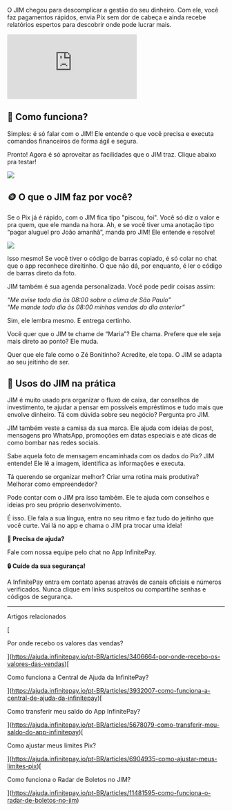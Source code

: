 O JIM chegou para descomplicar a gestão do seu dinheiro. Com ele, você faz pagamentos rápidos, envia Pix sem dor de cabeça e ainda recebe relatórios espertos para descobrir onde pode lucrar mais.

<iframe src="https://www.youtube.com/embed/oJPH7Vd7-tM" frameborder="0" allowfullscreen="allowfullscreen"></iframe>

## **🔎 Como funciona?**

Simples: é só falar com o JIM! Ele entende o que você precisa e executa comandos financeiros de forma ágil e segura.

Pronto! Agora é só aproveitar as facilidades que o JIM traz. Clique abaixo pra testar!

[![](https://downloads.intercomcdn.com/i/o/cq9sxxvy/1375840139/664eb871ec2a89e4d49f32b97fc8/Frame+2087326909.png?expires=1756120500&signature=e727c4c3a70279a20a6070b04c2d17bbbeb15973954a0fcf2da4620a4024ded2&req=dSMgE8F6nYBcUPMW1HO4zfNwE%2FY7aPSTJQuh1DEgXLm%2B7F9XecOa%2Ba1gvGQV%0AKD3GdAL%2Fawolr0MaFjI%3D%0A)](https://infinitepay.onelink.me/JmLI/ffzdj65k)

## **🪙 O que o JIM faz por você?**

Se o Pix já é rápido, com o JIM fica tipo "piscou, foi". Você só diz o valor e pra quem, que ele manda na hora. Ah, e se você tiver uma anotação tipo “pagar aluguel pro João amanhã”, manda pro JIM! Ele entende e resolve!

[![](https://downloads.intercomcdn.com/i/o/cq9sxxvy/1375841668/d81bcd1cf7af8e0b24bfc5fd9841/image.png?expires=1756120500&signature=cc39746ccfc6d5b1676ee5037e6a32eaaeb63c34a3c8195dda3a98fe32757727&req=dSMgE8F6nIdZUfMW1HO4zQFBa3Pr4HKD3ddTDIhrZiMNlUkREa9mNkR0c1mb%0Ad%2Fvl8qaoohGlTv1IlkI%3D%0A)](https://downloads.intercomcdn.com/i/o/cq9sxxvy/1375841668/d81bcd1cf7af8e0b24bfc5fd9841/image.png?expires=1756120500&signature=cc39746ccfc6d5b1676ee5037e6a32eaaeb63c34a3c8195dda3a98fe32757727&req=dSMgE8F6nIdZUfMW1HO4zQFBa3Pr4HKD3ddTDIhrZiMNlUkREa9mNkR0c1mb%0Ad%2Fvl8qaoohGlTv1IlkI%3D%0A)

Isso mesmo! Se você tiver o código de barras copiado, é só colar no chat que o app reconhece direitinho. O que não dá, por enquanto, é ler o código de barras direto da foto.

JIM também é sua agenda personalizada. Você pode pedir coisas assim:

  
_“Me avise todo dia às 08:00 sobre o clima de São Paulo”_  
_“Me mande todo dia às 08:00 minhas vendas do dia anterior”_

Sim, ele lembra mesmo. E entrega certinho.

Você quer que o JIM te chame de “Maria”? Ele chama. Prefere que ele seja mais direto ao ponto? Ele muda.

  
Quer que ele fale como o Zé Bonitinho? Acredite, ele topa. O JIM se adapta ao seu jeitinho de ser.

## 💼 Usos do JIM na prática

JIM é muito usado pra organizar o fluxo de caixa, dar conselhos de investimento, te ajudar a pensar em possíveis empréstimos e tudo mais que envolve dinheiro. Tá com dúvida sobre seu negócio? Pergunta pro JIM.

JIM também veste a camisa da sua marca. Ele ajuda com ideias de post, mensagens pro WhatsApp, promoções em datas especiais e até dicas de como bombar nas redes sociais.

Sabe aquela foto de mensagem encaminhada com os dados do Pix? JIM entende! Ele lê a imagem, identifica as informações e executa.

Tá querendo se organizar melhor? Criar uma rotina mais produtiva? Melhorar como empreendedor?

  
Pode contar com o JIM pra isso também. Ele te ajuda com conselhos e ideias pro seu próprio desenvolvimento.

É isso. Ele fala a sua língua, entra no seu ritmo e faz tudo do jeitinho que você curte. Vai lá no app e chama o JIM pra trocar uma ideia!

**🔔 Precisa de ajuda?**

Fale com nossa equipe pelo chat no App InfinitePay.

**🔒 Cuide da sua segurança!**

A InfinitePay entra em contato apenas através de canais oficiais e números verificados. Nunca clique em links suspeitos ou compartilhe senhas e códigos de segurança.

___

Artigos relacionados

[

Por onde recebo os valores das vendas?

](https://ajuda.infinitepay.io/pt-BR/articles/3406664-por-onde-recebo-os-valores-das-vendas)[

Como funciona a Central de Ajuda da InfinitePay?

](https://ajuda.infinitepay.io/pt-BR/articles/3932007-como-funciona-a-central-de-ajuda-da-infinitepay)[

Como transferir meu saldo do App InfinitePay?

](https://ajuda.infinitepay.io/pt-BR/articles/5678079-como-transferir-meu-saldo-do-app-infinitepay)[

Como ajustar meus limites Pix?

](https://ajuda.infinitepay.io/pt-BR/articles/6904935-como-ajustar-meus-limites-pix)[

Como funciona o Radar de Boletos no JIM?

](https://ajuda.infinitepay.io/pt-BR/articles/11481595-como-funciona-o-radar-de-boletos-no-jim)